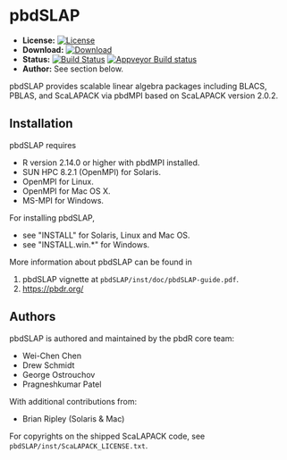 # pbdSLAP

* **License:** [![License](http://img.shields.io/badge/license-MPL%202-orange.svg?style=flat)](https://www.mozilla.org/MPL/2.0/)
* **Download:** [![Download](http://cranlogs.r-pkg.org/badges/pbdSLAP)](https://cran.r-project.org/package=pbdSLAP)
* **Status:** [![Build Status](https://travis-ci.org/snoweye/pbdSLAP.png)](https://travis-ci.org/snoweye/pbdSLAP) [![Appveyor Build status](https://ci.appveyor.com/api/projects/status/32r7s2skrgm9ubva?svg=true)](https://ci.appveyor.com/project/snoweye/pbdSLAP)
* **Author:** See section below.


pbdSLAP provides scalable linear algebra packages including BLACS, PBLAS, and
ScaLAPACK via pbdMPI based on ScaLAPACK version 2.0.2.



## Installation

pbdSLAP requires

- R version 2.14.0 or higher with pbdMPI installed.
- SUN HPC 8.2.1 (OpenMPI) for Solaris.
- OpenMPI for Linux.
- OpenMPI for Mac OS X.
- MS-MPI for Windows.

For installing pbdSLAP, 

- see "INSTALL" for Solaris, Linux and Mac OS.
- see "INSTALL.win.*" for Windows.

More information about pbdSLAP can be found in

1. pbdSLAP vignette at `pbdSLAP/inst/doc/pbdSLAP-guide.pdf`.
2. https://pbdr.org/



## Authors

pbdSLAP is authored and maintained by the pbdR core team:
* Wei-Chen Chen
* Drew Schmidt
* George Ostrouchov
* Pragneshkumar Patel

With additional contributions from:
* Brian Ripley (Solaris & Mac)

For copyrights on the shipped ScaLAPACK code, see
`pbdSLAP/inst/ScaLAPACK_LICENSE.txt`.

